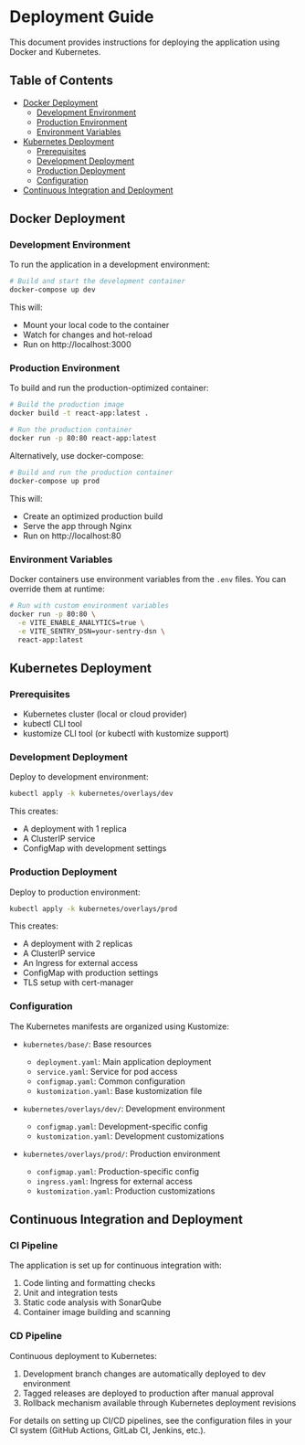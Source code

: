 # Deployment Guide

This document provides instructions for deploying the application using Docker and Kubernetes.

## Table of Contents

- [Docker Deployment](#docker-deployment)
  - [Development Environment](#development-environment)
  - [Production Environment](#production-environment)
  - [Environment Variables](#environment-variables)
- [Kubernetes Deployment](#kubernetes-deployment)
  - [Prerequisites](#prerequisites)
  - [Development Deployment](#development-deployment)
  - [Production Deployment](#production-deployment)
  - [Configuration](#configuration)
- [Continuous Integration and Deployment](#continuous-integration-and-deployment)

## Docker Deployment

### Development Environment

To run the application in a development environment:

```bash
# Build and start the development container
docker-compose up dev
```

This will:
- Mount your local code to the container
- Watch for changes and hot-reload
- Run on http://localhost:3000

### Production Environment

To build and run the production-optimized container:

```bash
# Build the production image
docker build -t react-app:latest .

# Run the production container
docker run -p 80:80 react-app:latest
```

Alternatively, use docker-compose:

```bash
# Build and run the production container
docker-compose up prod
```

This will:
- Create an optimized production build
- Serve the app through Nginx
- Run on http://localhost:80

### Environment Variables

Docker containers use environment variables from the `.env` files. You can override them at runtime:

```bash
# Run with custom environment variables
docker run -p 80:80 \
  -e VITE_ENABLE_ANALYTICS=true \
  -e VITE_SENTRY_DSN=your-sentry-dsn \
  react-app:latest
```

## Kubernetes Deployment

### Prerequisites

- Kubernetes cluster (local or cloud provider)
- kubectl CLI tool
- kustomize CLI tool (or kubectl with kustomize support)

### Development Deployment

Deploy to development environment:

```bash
kubectl apply -k kubernetes/overlays/dev
```

This creates:
- A deployment with 1 replica
- A ClusterIP service
- ConfigMap with development settings

### Production Deployment

Deploy to production environment:

```bash
kubectl apply -k kubernetes/overlays/prod
```

This creates:
- A deployment with 2 replicas
- A ClusterIP service
- An Ingress for external access
- ConfigMap with production settings
- TLS setup with cert-manager

### Configuration

The Kubernetes manifests are organized using Kustomize:

- `kubernetes/base/`: Base resources
  - `deployment.yaml`: Main application deployment
  - `service.yaml`: Service for pod access
  - `configmap.yaml`: Common configuration
  - `kustomization.yaml`: Base kustomization file

- `kubernetes/overlays/dev/`: Development environment
  - `configmap.yaml`: Development-specific config
  - `kustomization.yaml`: Development customizations

- `kubernetes/overlays/prod/`: Production environment
  - `configmap.yaml`: Production-specific config
  - `ingress.yaml`: Ingress for external access
  - `kustomization.yaml`: Production customizations

## Continuous Integration and Deployment

### CI Pipeline

The application is set up for continuous integration with:

1. Code linting and formatting checks
2. Unit and integration tests
3. Static code analysis with SonarQube
4. Container image building and scanning

### CD Pipeline

Continuous deployment to Kubernetes:

1. Development branch changes are automatically deployed to dev environment
2. Tagged releases are deployed to production after manual approval
3. Rollback mechanism available through Kubernetes deployment revisions

For details on setting up CI/CD pipelines, see the configuration files in your CI system (GitHub Actions, GitLab CI, Jenkins, etc.). 